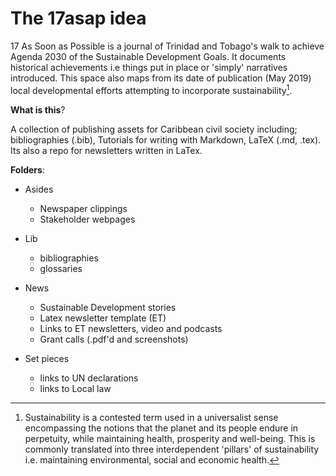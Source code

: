 # The 17asap idea

17 As Soon as Possible is a journal of Trinidad and Tobago's walk to achieve Agenda 2030 of the Sustainable Development Goals. It documents historical achievements i.e things put in place or 'simply' narratives introduced. This space also maps from its date of publication (May 2019) local developmental efforts attempting to incorporate sustainability[^1].

[^1]: Sustainability is a contested term used in a universalist sense encompassing the notions that the planet and its people endure in perpetuity, while maintaining health, prosperity and well-being. This is commonly translated into three interdependent 'pillars' of sustainability i.e. maintaining environmental, social and economic health.

**What is this**?

A collection of publishing assets for Caribbean civil society including; bibliographies (.bib), Tutorials for writing with Markdown, LaTeX (.md, .tex). Its also a repo for newsletters written in LaTex.

**Folders**: 

- Asides
    - Newspaper clippings
    - Stakeholder webpages
	
- Lib
    - bibliographies
    - glossaries

- News
    - Sustainable Development stories
    - Latex newsletter template (ET)
    - Links to ET newsletters, video and podcasts
    - Grant calls (.pdf'd and screenshots)

- Set pieces
    - links to UN declarations
    - links to Local law
